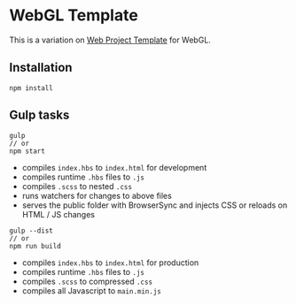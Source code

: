# WebGL Template
This is a variation on [Web Project Template](https://github.com/navFooh/web-project-template) for WebGL.

## Installation
```
npm install
```

## Gulp tasks
```
gulp
// or
npm start
```
- compiles `index.hbs` to `index.html` for development
- compiles runtime `.hbs` files to `.js`
- compiles `.scss` to nested `.css`
- runs watchers for changes to above files
- serves the public folder with BrowserSync and injects CSS or reloads on HTML / JS changes

```
gulp --dist
// or
npm run build
```
- compiles `index.hbs` to `index.html` for production
- compiles runtime `.hbs` files to `.js`
- compiles `.scss` to compressed `.css`
- compiles all Javascript to `main.min.js`
